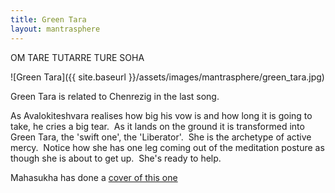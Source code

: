 ```yaml
---        
title: Green Tara
layout: mantrasphere        
---        
```


OM TARE TUTARRE TURE SOHA

![Green Tara]({{ site.baseurl }}/assets/images/mantrasphere/green_tara.jpg)

Green Tara is related to Chenrezig in the last song.

As Avalokiteshvara realises how big his vow is and how long it is going to take, he cries a big tear.  As it lands on the ground it is transformed into Green Tara, the 'swift one', the 'Liberator'.  She is the archetype of active mercy.  Notice how she has one leg coming out of the meditation posture as though she is about to get up.  She's ready to help.


Mahasukha has done a [cover of this one](http://mahasukha.bandcamp.com/track/green-tara-mantra)
